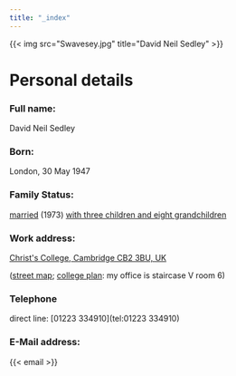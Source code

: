 ```yaml
---
title: "_index"
---
```


{{< img src="Swavesey.jpg" title="David Neil Sedley" >}}

# Personal details

### Full name:
David Neil Sedley

### Born:
London, 30 May 1947

### Family Status:
[married](./bev/Bev_Sedley) (1973) [with three children and eight grandchildren](./kids.html)


### Work address:
[Christ's College, Cambridge CB2 3BU, UK](http://www.christs.cam.ac.uk/)

([street map](http://www.cam.ac.uk/map/v3/drawmap.cgi?mp=main;xx=1900;yy=880;mt=c;mx=1410;my=1102;ms=150;tl=Sidgwick%20Site;gf=png); 
[college plan](collegemap.jpg): my office is staircase V room 6)

### Telephone
direct line: [01223 334910](tel:01223 334910)

### E-Mail address:
{{< email >}}
